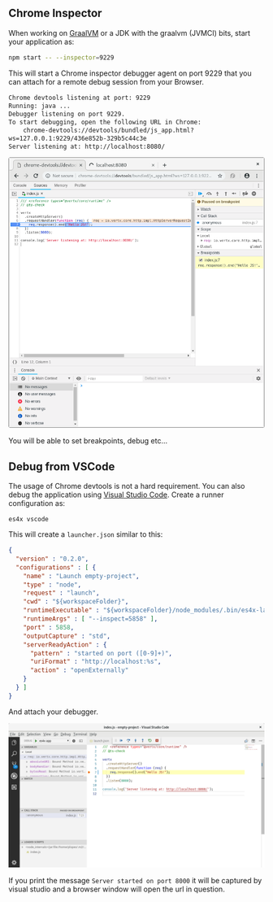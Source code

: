 ## Chrome Inspector

When working on [GraalVM](https://graalvm.org) or a JDK with the graalvm (JVMCI) bits, start your application as:

```sh
npm start -- --inspector=9229
```

This will start a Chrome inspector debugger agent on port 9229 that you can attach for a remote
debug session from your Browser.

```
Chrome devtools listening at port: 9229
Running: java ... 
Debugger listening on port 9229.
To start debugging, open the following URL in Chrome:
    chrome-devtools://devtools/bundled/js_app.html?ws=127.0.0.1:9229/436e852b-329b5c44c3e
Server listening at: http://localhost:8080/
```

![chrome-inspector](res/debug.png)

You will be able to set breakpoints, debug etc...

## Debug from VSCode

The usage of Chrome devtools is not a hard requirement. You can also debug the application using
[Visual Studio Code](https://code.visualstudio.com). Create a runner configuration as:


```
es4x vscode
```

This will create a `launcher.json` similar to this:

```json
{
  "version" : "0.2.0",
  "configurations" : [ {
    "name" : "Launch empty-project",
    "type" : "node",
    "request" : "launch",
    "cwd" : "${workspaceFolder}",
    "runtimeExecutable" : "${workspaceFolder}/node_modules/.bin/es4x-launcher",
    "runtimeArgs" : [ "--inspect=5858" ],
    "port" : 5858,
    "outputCapture" : "std",
    "serverReadyAction" : {
      "pattern" : "started on port ([0-9]+)",
      "uriFormat" : "http://localhost:%s",
      "action" : "openExternally"
    }
  } ]
}
```

And attach your debugger.

![vscode-chrome-inspector](res/vscode-debug.png)

If you print the message `Server started on port 8000` it will be captured by visual studio and a browser window will
open the url in question.
